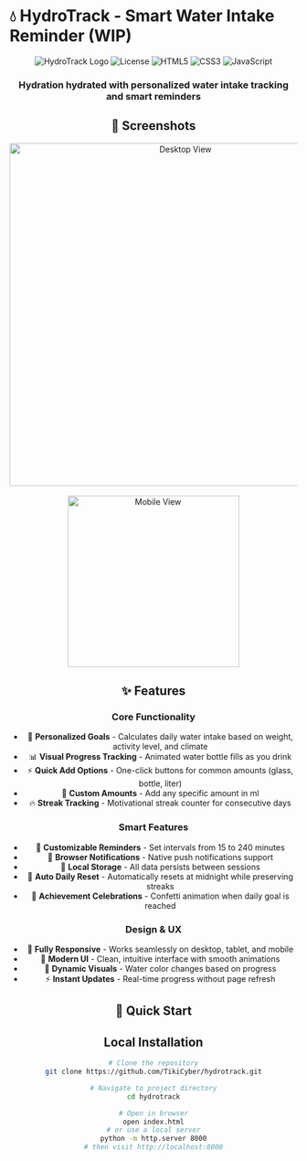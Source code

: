 # 💧 HydroTrack - Smart Water Intake Reminder (WIP)

<div align="center">
  
  ![HydroTrack Logo](https://img.shields.io/badge/HydroTrack-v1.0.0-blue?style=for-the-badge)
  ![License](https://img.shields.io/badge/license-MIT-green?style=for-the-badge)
  ![HTML5](https://img.shields.io/badge/HTML5-E34F26?style=for-the-badge&logo=html5&logoColor=white)
  ![CSS3](https://img.shields.io/badge/CSS3-1572B6?style=for-the-badge&logo=css3&logoColor=white)
  ![JavaScript](https://img.shields.io/badge/JavaScript-F7DF1E?style=for-the-badge&logo=javascript&logoColor=black)
  
  <h3>Hydration hydrated with personalized water intake tracking and smart reminders</h3

</div>

## 📸 Screenshots

<div align="center">
  <img src="assets/screenshots/desktop-view.png" alt="Desktop View" width="600">
  <br><br>
  <img src="assets/screenshots/mobile-view.png" alt="Mobile View" width="300">
</div>

## ✨ Features

### Core Functionality
- 🎯 **Personalized Goals** - Calculates daily water intake based on weight, activity level, and climate
- 📊 **Visual Progress Tracking** - Animated water bottle fills as you drink
- ⚡ **Quick Add Options** - One-click buttons for common amounts (glass, bottle, liter)
- 📝 **Custom Amounts** - Add any specific amount in ml
- 🔥 **Streak Tracking** - Motivational streak counter for consecutive days

### Smart Features
- 🔔 **Customizable Reminders** - Set intervals from 15 to 240 minutes
- 📱 **Browser Notifications** - Native push notifications support
- 💾 **Local Storage** - All data persists between sessions
- 🌙 **Auto Daily Reset** - Automatically resets at midnight while preserving streaks
- 🎉 **Achievement Celebrations** - Confetti animation when daily goal is reached

### Design & UX
- 📱 **Fully Responsive** - Works seamlessly on desktop, tablet, and mobile
- 🎨 **Modern UI** - Clean, intuitive interface with smooth animations
- 🌊 **Dynamic Visuals** - Water color changes based on progress
- ⚡ **Instant Updates** - Real-time progress without page refresh

## 🚀 Quick Start

## Local Installation
```bash
# Clone the repository
git clone https://github.com/TikiCyber/hydrotrack.git

# Navigate to project directory
cd hydrotrack

# Open in browser
open index.html
# or use a local server
python -m http.server 8000
# then visit http://localhost:8000
